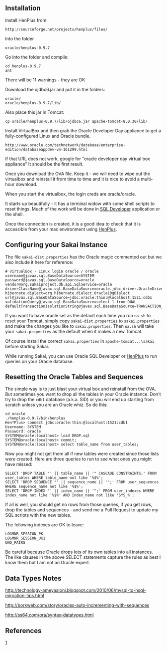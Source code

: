 Installation
------------

Install HenPlus from:

    http://sourceforge.net/projects/henplus/files/

Into the folder

    oracle/henplus-0.9.7

Go into the folder and compile:

    cd henplus-0.9.7
    ant

There will be 11 warnings - they are OK

Download the ojdbc6.jar and put it in the folders:

    oracle/
    oracle/henplus-0.9.7/lib/

Also place this jar in Tomcat:

    cp oracle/henplus-0.9.7/lib/ojdbc6.jar apache-tomcat-8.0.30/lib/

Install VirtualBox and then grab the Oracle Developer Day
appliance to get a fully-configured Linux and Oracle bundle.

    http://www.oracle.com/technetwork/database/enterprise-edition/databaseappdev-vm-161299.html


If that URL does not work, google for "oracle developer day virtual box appliance"
It should be the first result.

Once you download the OVA file.  Keep it - we will need to wipe out the virtualbox
and reinstall it from time to time and it is nice to avoid a multi-hour download.

When you start the virtualbox, the login creds are oracle/oracle.

It starts up beautifully - it has a terminal widow with some shell scripts
to reset things.  Much of the work will be done 
in [SQL Developer](oracle/making_connection.png) application or the shell.

Once the connection is created, it is a good idea to check that it 
is accessible from your mac environment 
using [HenPlus](oracle/using-henplus.txt).


Configuring your Sakai Instance
-------------------------------

The file `sakai-dist.properties` has the Oracle magic commented out but
we also include it here for reference:

    # VirtualBox - Linux login oracle / oracle
    username@javax.sql.BaseDataSource=SYSTEM
    password@javax.sql.BaseDataSource=oracle
    vendor@org.sakaiproject.db.api.SqlService=oracle
    driverClassName@javax.sql.BaseDataSource=oracle.jdbc.driver.OracleDriver
    hibernate.dialect=org.hibernate.dialect.Oracle10gDialect
    url@javax.sql.BaseDataSource=jdbc:oracle:thin:@localhost:1521:cdb1
    validationQuery@javax.sql.BaseDataSource=select 1 from DUAL
    defaultTransactionIsolationString@javax.sql.BaseDataSource=TRANSACTION_READ_COMMITTED

If you want to have oracle set as the default each time you 
run `na.sh` to reset your Tomcat, simply copy `sakai-dist.properties`
to `sakai.properties` and make the changes you like to `sakai.properties`.
Then `na.sh` will take your `sakai.properties` as the default when it
makes a new Tomcat.

Of course install the correct `sakai.properties` in `apache-tomcat...\sakai`
before starting Sakai.

While running Sakai, you can use Oracle SQL Developer or 
[HenPlus](oracle/using-henplus.txt) to run queries on your Oracle database.

Resetting the Oracle Tables and Sequences
-----------------------------------------

The simple way is to just blast your virtual box and reinstall from the OVA.
But sometimes you want to drop all the tables in your Oracle instance.  Don't
try to drop the `cdb1` database (a.k.a. SID) or you will end up starting
from scratch unless you are an Oracle whiz.  So do this:

    cd oracle
    ./henplus-0.9.7/bin/henplus
    Hen*Plus> connect jdbc:oracle:thin:@localhost:1521:cdb1
    Username: SYSTEM
    Password: oracle
    SYSTEM@oracle:localhost> load DROP.sql
    SYSTEM@oracle:localhost> commit;
    SYSTEM@oracle:localhost> select table_name from user_tables;

Now you might not get them all if new tables were created since those
lists were created.  Here are three queries to run to see what ones
you might have missed:

    SELECT 'DROP TABLE "' || table_name || '" CASCADE CONSTRAINTS;' FROM user_tables WHERE table_name not like '%$%';
    SELECT 'DROP SEQUENCE "' || sequence_name || '";' FROM user_sequences WHERE sequence_name not like '%$%';
    SELECT 'DROP INDEX "' || index_name || '";' FROM user_indexes WHERE index_name not like '%$%' AND index_name not like 'SYS_%';

If all is well, you should get no rows from those queries, if you get rows,
drop the tables and sequences - and send me a Pull Request to update my
SQL scripts with the new tables.

The following indexes are OK to leave:

    LOGMNR_SESSION_PK
    LOGMNR_SESSION_UK1
    UNQ_PAIRS

Be careful because Oracle drops lots of its own tables into all instances. 
The like clauses in the above SELECT statements capture the rules as best I 
know them but I am not an Oracle expert.

Data Types Notes
----------------

http://technology-ameyaaloni.blogspot.com/2010/06/mysql-to-hsql-migration-tips.html

http://borkweb.com/story/oracles-auto-incrementing-with-sequences

http://ss64.com/ora/syntax-datatypes.html

References 
----------

[1](http://www.jochenhebbrecht.be/site/2010-05-10/database/drop-all-tables-in-oracle-db-scheme)
